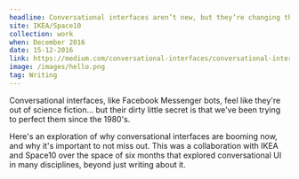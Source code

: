 ```yaml
---
headline: Conversational interfaces aren’t new, but they’re changing the game
site: IKEA/Space10
collection: work
when: December 2016
date: 15-12-2016
link: https://medium.com/conversational-interfaces/conversational-interfaces-arent-new-but-they-re-changing-the-game-67578e37ac3#.6i2phgizt
image: /images/hello.png
tag: Writing
---
```

Conversational interfaces, like Facebook Messenger bots, feel like they're out of science fiction... but their dirty little secret is that we've been trying to perfect them since the 1980's. 

Here's an exploration of why conversational interfaces are booming now, and why it's important to not miss out. This was a collaboration with IKEA and Space10 over the space of six months that explored conversational UI in many disciplines, beyond just writing about it.